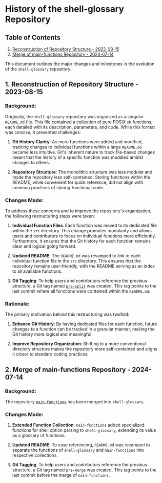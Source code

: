 # History of the shell-glossary Repository

## Table of Contents

1. [Reconstruction of Repository Structure - 2023-08-15](#1-reconstruction-of-repository-structure---2023-08-15)
2. [Merge of main-functions Repository - 2024-07-14](#2-merge-of-main-functions-repository---2024-07-14)

This document outlines the major changes and milestones in the evolution of the
`shell-glossary` repository.

## 1. Reconstruction of Repository Structure - 2023-08-15

### Background:

Originally, the `shell-glossary` repository was organized as a singular
`README.md` file. This file contained a collection of pure POSIX `sh`
functions, each detailed with its description, parameters, and code. While this
format was concise, it presented challenges:

1. **Git History Clarity**: As more functions were added and modified, tracking
changes to individual functions within a large `README.md` became less
intuitive. Git's inherent nature to track file-based changes meant that the
history of a specific function was muddled amidst changes to others.

2. **Repository Structure**: The monolithic structure was less modular and made
the repository less self-contained. Storing functions within the README, while
convenient for quick reference, did not align with common practices of storing
functional code.

### Changes Made:

To address these concerns and to improve the repository's organization, the
following restructuring steps were taken:

1. **Individual Function Files**: Each function was moved to its dedicated file
within the `src` directory. This change promotes modularity and allows users
and contributors to focus on individual functions more efficiently.
Furthermore, it ensures that the Git history for each function remains clear
and logical going forward.

2. **Updated README**: The `README.md` was revamped to link to each individual
function file in the `src` directory. This ensures that the repository remains
user-friendly, with the README serving as an index to all available functions.

3. **Git Tagging**: To help users and contributors reference the previous
structure, a Git tag named [`pre-split`](https://github.com/mscalindt/shell-glossary/releases/tag/pre-split)
was created. This tag points to the last commit where all functions were
contained within the `README.md`.

### Rationale:

The primary motivation behind this restructuring was twofold:

1. **Enhance Git History**: By having dedicated files for each function, future
changes to a function can be tracked in a granular manner, making the Git
history more logical and meaningful.

2. **Improve Repository Organization**: Shifting to a more conventional
directory structure makes the repository more self-contained and aligns it
closer to standard coding practices.

## 2. Merge of main-functions Repository - 2024-07-14

### Background:

The repository [`main-functions`](https://github.com/mscalindt/main-functions)
has been merged into `shell-glossary`.

### Changes Made:

1. **Extended Function Collection**: `main-functions` added specialized
functions for shell option parsing to `shell-glossary`, extending its value as
a glossary of functions.

2. **Updated README**: To ease referencing, `README.md` was revamped to
separate the functions of `shell-glossary` and `main-functions` into respective
collections.

3. **Git Tagging**: To help users and contributors reference the previous
structure, a Git tag named [`pre-merge`](https://github.com/mscalindt/shell-glossary/releases/tag/pre-merge)
was created. This tag points to the last commit before the merge of
`main-functions`.
